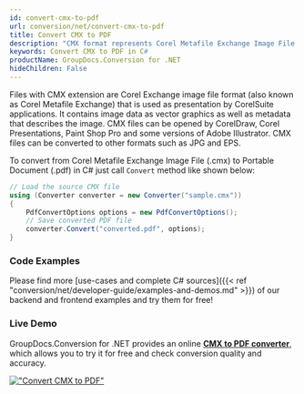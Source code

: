 ```yaml
---
id: convert-cmx-to-pdf
url: conversion/net/convert-cmx-to-pdf
title: Convert CMX to PDF
description: "CMX format represents Corel Metafile Exchange Image File with .cmx extension. Learn how to convert CMX to PDF file programmatically in C# language using GroupDocs.Conversion for .NET library."
keywords: Convert CMX to PDF in C#
productName: GroupDocs.Conversion for .NET
hideChildren: False
---
```


Files with CMX extension are Corel Exchange image file format (also known as Corel Metafile Exchange) that is used as presentation by CorelSuite applications. It contains image data as vector graphics as well as metadata that describes the image. CMX files can be opened by CorelDraw, Corel Presentations, Paint Shop Pro and some versions of Adobe Illustrator. CMX files can be converted to other formats such as JPG and EPS.

To convert from Corel Metafile Exchange Image File (.cmx) to Portable Document (.pdf) in C# just call `Convert` method like shown below:

```csharp
// Load the source CMX file
using (Converter converter = new Converter("sample.cmx"))
{
    PdfConvertOptions options = new PdfConvertOptions();
    // Save converted PDF file
    converter.Convert("converted.pdf", options);
}
```

### Code Examples

Please find more [use-cases and complete C# sources]({{< ref "conversion/net/developer-guide/examples-and-demos.md" >}}) of our backend and frontend examples and try them for free!

### Live Demo

GroupDocs.Conversion for .NET provides an online [**CMX to PDF converter**](https://products.groupdocs.app/conversion/cmx-to-pdf), which allows you to try it for free and check conversion quality and accuracy.

[!["Convert CMX to PDF"](conversion/net/images/convert-cmx-to-pdf.png)](https://products.groupdocs.app/conversion/cmx-to-pdf)